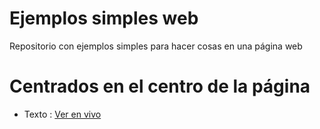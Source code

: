 # Ejemplos simples web
Repositorio con ejemplos simples para hacer cosas en una página web

# Centrados en el centro de la página
* Texto : [Ver en vivo](https://juanmatorres-dev.github.io/ejemplos-simples-web/texto%20en%20el%20centro%20de%20la%20p%C3%A1gina/index.html)
